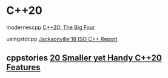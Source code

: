 # C++20



modernescpp [C++20: The Big Four](http://www.modernescpp.com/index.php/thebigfour)



usingstdcpp [Jacksonville’18 ISO C++ Report](https://usingstdcpp.org/2018/03/18/jacksonville18-iso-cpp-report/)





## cppstories [20 Smaller yet Handy C++20 Features](https://www.cppstories.com/2022/20-smaller-cpp20-features/)
